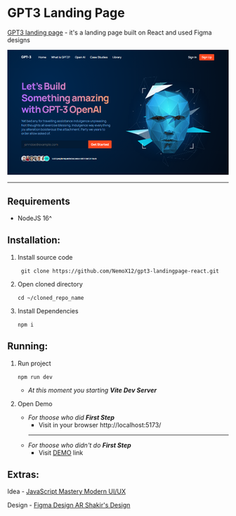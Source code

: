 # **GPT3 Landing Page**

[GPT3 landing page](https://courageous-lollipop-e396c4.netlify.app/) - it's a landing page built on React and used Figma designs

![page_photo](/public/assets/landing.PNG)

---

## Requirements

- NodeJS 16^

## Installation:

1. Install source code

   ```
    git clone https://github.com/NemoX12/gpt3-landingpage-react.git
   ```

2. Open cloned directory

   ```
   cd ~/cloned_repo_name
   ```

3. Install Dependencies

   ```
   npm i
   ```

## Running:

1. Run project

   ```
   npm run dev
   ```

   - _At this moment you starting **Vite Dev Server**_

2. Open Demo
   - _For thoose who did **First Step**_
     - Visit in your browser http://localhost:5173/
     ***
   - _For thoose who didn't do **First Step**_
     - Visit [DEMO]() link

## Extras:

Idea - [JavaScript Mastery Modern UI/UX](https://www.youtube.com/watch?v=LMagNcngvcU&pp=ygUYZ3B0IDMgamF2YXNjcmlwdCBtYXN0ZXJ5)

Design - [Figma Design AR Shakir's Design](https://www.figma.com/file/lz9lLpFHMxHm2odnwM3R0z/gpt3?type=design&node-id=0-1&mode=design&t=myLl6Gjozxmfd4Ow-0)
